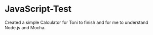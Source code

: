 # JavaScript-Test
Created a simple Calculator for Toni to finish 
and for me to understand Node.js and Mocha. 
